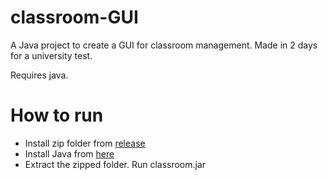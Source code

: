 # classroom-GUI
A Java project to create a GUI for classroom management. Made in 2 days for a university test.

Requires java.

# How to run
- Install zip folder from [release](https://github.com/eileenthg/classroom-GUI/releases)
- Install Java from [here](https://www.java.com/download/ie_manual.jsp) 
- Extract the zipped folder. Run classroom.jar
